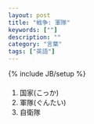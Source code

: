 ```yaml
---
layout: post
title: "戦争: 軍隊"
keywords: [""]
description: ""
category: "言葉"
tags: ["英語"]
---
```

{% include JB/setup %}

####
1. 国家(こっか)
2. 軍隊(ぐんたい)
3. 自衛隊
